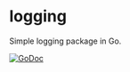 logging
=======

Simple logging package in Go.

[![GoDoc](https://godoc.org/github.com/koding/logging?status.png)](https://godoc.org/github.com/koding/logging)
